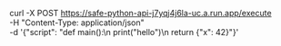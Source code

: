 curl -X POST https://safe-python-api-j7yqj4j6la-uc.a.run.app/execute \
  -H "Content-Type: application/json" \
  -d '{"script": "def main():\n    print(\"hello\")\n    return {\"x\": 42}"}'
